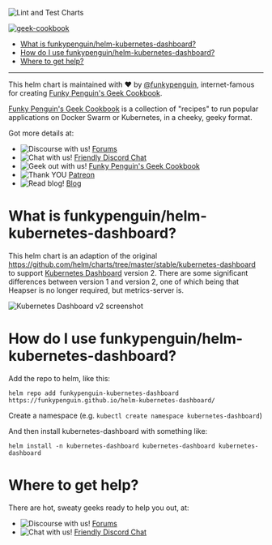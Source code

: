 ![Lint and Test Charts](https://github.com/funkypenguin/helm-kubernetes-dashboard/workflows/Lint%20and%20Test%20Charts/badge.svg?branch=master)

[cookbookurl]: https://geek-cookbook.funkypenguin.co.nz
[kitchenurl]: https://discourse.kitchen.funkypenguin.co.nz
[discordurl]: http://chat.funkypenguin.co.nz
[patreonurl]: https://patreon.com/funkypenguin
[blogurl]: https://www.funkypenguin.co.nz
[githuburl]: https://github.com/funkypenguin
[sponsorurl]: https://github.com/sponsors/funkypenguin

[![geek-cookbook](https://raw.githubusercontent.com/funkypenguin/www.funkypenguin.co.nz/master/images/geek-kitchen-banner.png)][cookbookurl]

- [What is funkypenguin/helm-kubernetes-dashboard?](#what-is-funkypenguinhelm-kubernetes-dashboard)
- [How do I use funkypenguin/helm-kubernetes-dashboard?](#how-do-i-use-funkypenguinhelm-kubernetes-dashboard)
- [Where to get help?](#where-to-get-help)


---

This helm chart is maintained with ❤️ by [@funkypenguin][githuburl], internet-famous for creating [Funky Penguin's Geek Cookbook][cookbookurl].

[Funky Penguin's Geek Cookbook][cookbookurl] is a collection of "recipes" to run popular applications
on Docker Swarm or Kubernetes, in a cheeky, geeky format.

Got more details at:
* ![Discourse with us!](https://img.shields.io/discourse/https/discourse.geek-kitchen.funkypenguin.co.nz/topics.svg) [Forums][kitchenurl]
* ![Chat with us!](https://img.shields.io/discord/396055506072109067.svg) [Friendly Discord Chat][discordurl]
* ![Geek out with us!](https://img.shields.io/badge/recipies-37+-brightgreen.svg) [Funky Penguin's Geek Cookbook][cookbookurl]
* ![Thank YOU](https://img.shields.io/badge/thank-you-brightgreen.svg) [Patreon][patreonurl]
* ![Read blog!](https://img.shields.io/badge/read-blog-brightgreen.svg) [Blog][blogurl]

# What is funkypenguin/helm-kubernetes-dashboard?

This helm chart is an adaption of the original https://github.com/helm/charts/tree/master/stable/kubernetes-dashboard to support [Kubernetes Dashboard](https://github.com/kubernetes/dashboard) version 2. There are some significant differences between version 1 and version 2, one of which being that Heapser is no longer required, but metrics-server is.

![Kubernetes Dashboard v2 screenshot](https://static.funkypenguin.co.nz/Kubernetes_Dashboard_2020-03-25_19-39-11.png)

# How do I use funkypenguin/helm-kubernetes-dashboard?

Add the repo to helm, like this:

`helm repo add funkypenguin-kubernetes-dashboard https://funkypenguin.github.io/helm-kubernetes-dashboard/`

Create a namespace (e.g. `kubectl create namespace kubernetes-dashboard`)

And then install kubernetes-dashboard with something like:

`helm install -n kubernetes-dashboard kubernetes-dashboard kubernetes-dashboard`

# Where to get help?

There are hot, sweaty geeks ready to help you out, at:

* ![Discourse with us!](https://img.shields.io/discourse/https/discourse.geek-kitchen.funkypenguin.co.nz/topics.svg) [Forums][kitchenurl]
* ![Chat with us!](https://img.shields.io/discord/396055506072109067.svg) [Friendly Discord Chat][discordurl]


